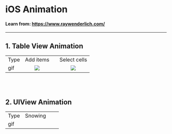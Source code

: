 # iOS Animation
#### Learn from: https://www.raywenderlich.com/

<hr/>

## 1. Table View Animation


|                  |                  |                  |                       |
| ---------------  |:----------------:|:----------------:| :--------------------:|
| Type             | Add items        |                  | Select cells          |
| gif  |![](https://github.com/EricZhang90/iOS-Animation/blob/master/TableView/tableViewAni.gif) | |![](https://github.com/EricZhang90/iOS-Animation/blob/master/TableView/tableViewAni2.gif) |

<br/><br/>
## 2. UIView Animation


|                  |                  |                  |                       |
| ---------------  |:----------------:|:----------------:| :--------------------:|
| Type             | Snowing          |                  |           |
| gif  | | | |







